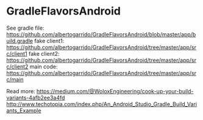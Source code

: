 # GradleFlavorsAndroid

See gradle file: https://github.com/albertogarrido/GradleFlavorsAndroid/blob/master/app/build.gradle
fake client1: https://github.com/albertogarrido/GradleFlavorsAndroid/tree/master/app/src/client1
fake client2: https://github.com/albertogarrido/GradleFlavorsAndroid/tree/master/app/src/client2
main code: https://github.com/albertogarrido/GradleFlavorsAndroid/tree/master/app/src/main

Read more: 
https://medium.com/@WoloxEngineering/cook-up-your-build-variants-4afb2ee3a4fd
http://www.techotopia.com/index.php/An_Android_Studio_Gradle_Build_Variants_Example
